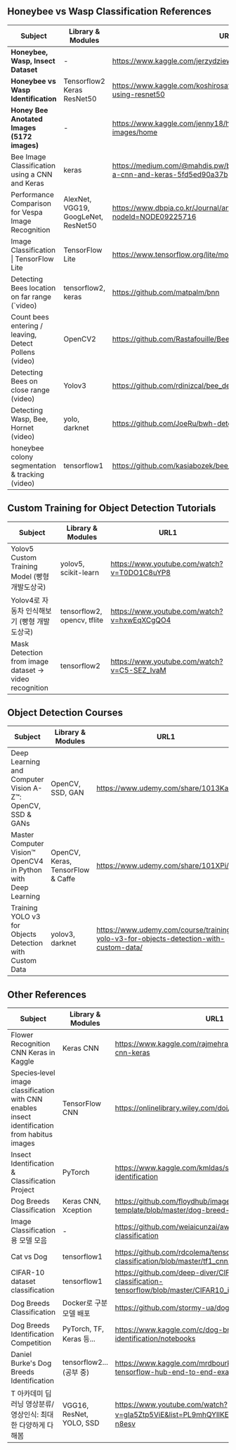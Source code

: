 ## Honeybee vs Wasp Classification References

| Subject                                               | Library & Modules                   | URL1                                                         |
| ----------------------------------------------------- | ----------------------------------- | ------------------------------------------------------------ |
| **Honeybee, Wasp, Insect Dataset**                    | -                                   | https://www.kaggle.com/jerzydziewierz/bee-vs-wasp            |
| **Honeybee vs Wasp Identification**                   | Tensorflow2 Keras ResNet50          | https://www.kaggle.com/koshirosato/bee-or-wasp-base-line-using-resnet50 |
| **Honey Bee Anotated Images (5172 images)**           | -                                   | https://www.kaggle.com/jenny18/honey-bee-annotated-images/home |
| Bee Image Classification using a CNN and Keras        | keras                               | https://medium.com/@mahdis.pw/bee-image-classification-using-a-cnn-and-keras-5fd5ed90a37b |
| Performance Comparison for Vespa Image Recognition    | AlexNet, VGG19, GoogLeNet, ResNet50 | https://www.dbpia.co.kr/Journal/articleDetail?nodeId=NODE09225716 |
| Image Classification \| TensorFlow Lite               | TensorFlow Lite                     | https://www.tensorflow.org/lite/models/image_classification/overview |
| Detecting Bees location on far range (`video)          | tensorflow2, keras                  | https://github.com/matpalm/bnn                               |
| Count bees entering / leaving, Detect Pollens (video) | OpenCV2                             | https://github.com/Rastafouille/BeeDetection                 |
| Detecting Bees on close range (video)                 | Yolov3                              | https://github.com/rdinizcal/bee_detection                   |
| Detecting Wasp, Bee, Hornet (video)                   | yolo, darknet                       | https://github.com/JoeRu/bwh-detector                        |
| honeybee colony segmentation & tracking (video)       | tensorflow1                         | https://github.com/kasiabozek/bee_tracking                   |



## Custom Training for Object Detection Tutorials

| Subject                                                | Library & Modules           | URL1                                        |
| ------------------------------------------------------ | --------------------------- | ------------------------------------------- |
| Yolov5 Custom Training Model (빵형 개발도상국)         | yolov5,  scikit-learn       | https://www.youtube.com/watch?v=T0DO1C8uYP8 |
| Yolov4로 자동차 인식해보기 (빵형 개발도상국)           | tensorflow2, opencv, tflite | https://www.youtube.com/watch?v=hxwEqXCgQO4 |
| Mask Detection from image dataset -> video recognition | tensorflow2                 | https://www.youtube.com/watch?v=C5-SEZ_IvaM |



## Object Detection Courses


| Subject                                                      | Library & Modules                 | URL1                                                         |
| ------------------------------------------------------------ | --------------------------------- | ------------------------------------------------------------ |
| Deep Learning and Computer Vision A-Z™: OpenCV, SSD & GANs   | OpenCV, SSD, GAN                  | https://www.udemy.com/share/1013Ka/                          |
| Master Computer Vision™ OpenCV4 in Python with Deep Learning | OpenCV, Keras, TensorFlow & Caffe | https://www.udemy.com/share/101XPi/                          |
| Training YOLO v3 for Objects Detection with Custom Data      | yolov3, darknet                   | https://www.udemy.com/course/training-yolo-v3-for-objects-detection-with-custom-data/ |




## Other References

| Subject                                                      | Library & Modules         | URL1                                                         |
| ------------------------------------------------------------ | ------------------------- | ------------------------------------------------------------ |
| Flower Recognition CNN Keras in Kaggle                       | Keras CNN                 | https://www.kaggle.com/rajmehra03/flower-recognition-cnn-keras |
| Species‐level image classification with CNN enables insect identification from habitus images | TensorFlow CNN            | https://onlinelibrary.wiley.com/doi/full/10.1002/ece3.5921   |
| Insect Identification & Classification Project               | PyTorch                   | https://www.kaggle.com/kmldas/starter-kernel-insect-identification |
| Dog Breeds Classification                                    | Keras CNN, Xception       | https://github.com/floydhub/image-classification-template/blob/master/dog-breed-classification.ipynb |
| Image Classification 용 모델 모음                            | -                         | https://github.com/weiaicunzai/awesome-image-classification  |
| Cat vs Dog                                                   | tensorflow1               | https://github.com/rdcolema/tensorflow-image-classification/blob/master/tf1_cnn.ipynb |
| CIFAR-10 dataset classification                              | tensorflow1               | https://github.com/deep-diver/CIFAR10-img-classification-tensorflow/blob/master/CIFAR10_image_classification.ipynb |
| Dog Breeds Classification                                    | Docker로 구분 모델 배포   | https://github.com/stormy-ua/dog-breeds-classification       |
| Dog Breeds Identification Competition                        | PyTorch, TF, Keras  등... | https://www.kaggle.com/c/dog-breed-identification/notebooks  |
| Daniel Burke's Dog Breeds Identification                     | tensorflow2... (공부 중)  | https://www.kaggle.com/mrdbourke/tensorflow-2-x-tensorflow-hub-end-to-end-example |
| T 아카데미 딥러닝 영상분류/영상인식: 최대한 다양하게 다 해봄 | VGG16, ResNet, YOLO, SSD          | https://www.youtube.com/watch?v=gIa5Ztp5ViE&list=PL9mhQYIlKEhe5tqXV2KAeR0H-_tbㅋn8esv |
